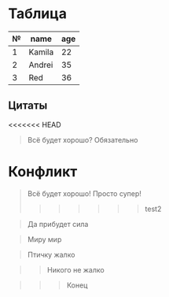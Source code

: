 # Таблица
№|name|age
-|----|---
1|Kamila|22
2|Andrei|35
3|Red|36


## Цитаты
<<<<<<< HEAD
> Всё будет хорошо? Обязательно

Конфликт
=======
> Всё будет хорошо! Просто супер!
>>>>>>> test2

> Да прибудет сила

> Миру мир

> Птичку жалко


>> Никого не жалко

>>>Конец
